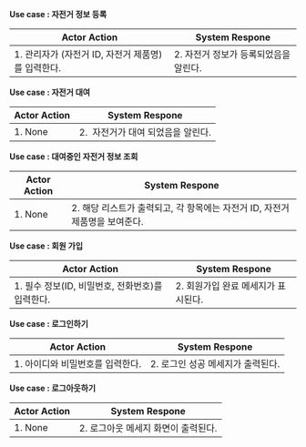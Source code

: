 **Use case : 자전거 정보 등록**

| Actor Action                     | System Respone         |
| -------------------------------- | ---------------------- |
| 1. 관리자가 (자전거 ID, 자전거 제품명)를 입력한다. | 2. 자전거 정보가 등록되었음을 알린다. |

**Use case : 자전거 대여**

| Actor Action | System Respone        |
| ------------ | --------------------- |
| 1. None      | 2.  자전거가 대여 되었음을 알린다. |

**Use case : 대여중인 자전거 정보 조회**

| Actor Action | System Respone                                 |
| ------------ | ---------------------------------------------- |
| 1. None      | 2. 해당 리스트가 출력되고, 각 항목에는 자전거 ID, 자전거 제품명을 보여준다. |

**Use case : 회원 가입**

| Actor Action                    | System Respone        |
| ------------------------------- | --------------------- |
| 1. 필수 정보(ID, 비밀번호, 전화번호)를 입력한다. | 2. 회원가입 완료 메세지가 표시된다. |

**Use case : 로그인하기**

| Actor Action        | System Respone       |
| ------------------- | -------------------- |
| 1. 아이디와 비밀번호를 입력한다. | 2. 로그인 성공 메세지가 출력된다. |

**Use case : 로그아웃하기**

| Actor Action | System Respone        |
| ------------ | --------------------- |
| 1. None      | 2. 로그아웃 메세지 화면이 출력된다. |
